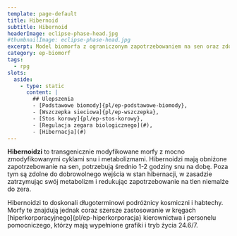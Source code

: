```yaml
---
template: page-default
title: Hibernoid
subtitle: Hibernoid
headerImage: eclipse-phase-head.jpg
#thumbnailImage: eclipse-phase-head.jpg
excerpt: Model biomorfa z ograniczonym zapotrzebowaniem na sen oraz zdolnością hibernacji
category: ep-biomorf
tags:
  - rpg
slots:
  aside:
    - type: static
      content: |
        ## Ulepszenia
        - [Podstawowe biomody]{pl/ep-podstawowe-biomody}, 
        - [Wszczepka sieciowa]{pl/ep-wszczepka}, 
        - [Stos korowy]{pl/ep-stos-korowy}, 
        - [Regulacja zegara biologicznego](#), 
        - [Hibernacja](#)
---
```

**Hibernoidzi** to transgenicznie modyfikowane morfy z mocno zmodyfikowanymi cyklami snu i metabolizmami. Hibernoidzi mają obniżone zapotrzebowanie na sen, potrzebują średnio 1-2 godziny snu na dobę. Poza tym są zdolne do dobrowolnego wejścia w stan hibernacji, w zasadzie zatrzymując swój metabolizm i redukując zapotrzebowanie na tlen niemalże do zera.

Hibernoidzi to doskonali długoterminowi podróżnicy kosmiczni i habtechy. Morfy te znajdują jednak coraz szersze zastosowanie w kręgach [hiperkorporacyjnego]{pl/ep-hiperkorporacja} kierownictwa i personelu pomocniczego, którzy mają wypełnione grafiki i tryb życia 24.6/7.